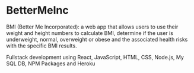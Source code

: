 # BetterMeInc
BMI (Better Me Incorporated): a web app that allows users to use their weight and height numbers to calculate BMI, determine if the user is underweight, normal, overweight or obese and the associated health risks with the specific BMI results.

Fullstack development using React, JavaScript, HTML, CSS, Node.js, My SQL DB, NPM Packages and Heroku

